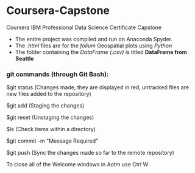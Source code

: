 # Coursera-Capstone

Coursera IBM Professional Data Science Certificate Capstone

<ul>
  <li> The entire project was compiled and run on Anaconda Spyder. </li>
  <li> The <i> .html </i> files are for the <i> folium </i> Geospatial plots using <i> Python </i> </li>
  <li> The folder containing the <i> DataFrame (.csv) </i> is titled <b> DataFrame from Seattle </b> </li>
</ul>

<h3> git commands (through Git Bash): </h3> 

$git status
(Changes made, they are displayed in red, untracked files are new files
  added to the repository)

$git add
(Staging the changes)

$git reset
(Unstaging the changes)

$ls
(Check items within a directory)

$git commit -m "Message Required"

$git push
(Sync the changes made so far to the remote repository)

To close all of the Welcome windows in Aotm use Ctrl W
